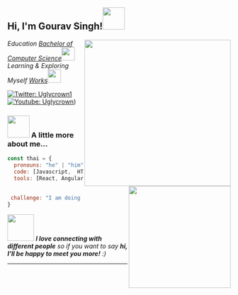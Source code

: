 <h2> Hi, I'm Gourav Singh!<img src="https://media.giphy.com/media/mGcNjsfWAjY5AEZNw6/giphy.gif" width="50"></h2>
<img align='right' src="https://media.giphy.com/media/f7omQNmgiyjj5sffvZ/giphy.gif" width="330"></h2>
<img align='right' src="[https://media.giphy.com/media/ieyl9zmCjO4b4t6qoY/giphy.gif]" width="230">
<p><em>Education <a href="https://www.youtube.com/channel/UCe7EQzf_oV1HDRBCMUiN7DQ)">Bachelor of Computer Science</a><img src="https://media.giphy.com/media/fYSnHlufseco8Fh93Z/giphy.gif" width="30"></br>Learning & Exploring Myself <a href="https://www.youtube.com/channel/UCe7EQzf_oV1HDRBCMUiN7DQ)">Works</a><img src="https://media.giphy.com/media/WUlplcMpOCEmTGBtBW/giphy.gif" width="30"> 
</em></p>

[![Twitter: Uglycrown1](https://img.shields.io/twitter/follow/uglycrown1)](https://twitter.com/uglycrown1)
[![Youtube: Uglycrown](https://img.shields.io/youtube/channel/subscribers/UCe7EQzf_oV1HDRBCMUiN7DQ?style=social)](https://www.youtube.com/channel/UCe7EQzf_oV1HDRBCMUiN7DQ))



### <img src="https://media.giphy.com/media/VgCDAzcKvsR6OM0uWg/giphy.gif" width="50"> A little more about me...  

```javascript
const thai = {
  pronouns: "he" | "him",
  code: [Javascript,  HTML, CSS, C, Python, Java, Typescript,],
  tools: [React, Angular, Redux, Node, Styled-Components, firebase, Docker],
 
 
 challenge: "I am doing the #100DaysOfCode challenge focused on DSA & Open Source"
}
```

<img src="https://media.giphy.com/media/LnQjpWaON8nhr21vNW/giphy.gif" width="60"> <em><b>I love connecting with different people</b> so if you want to say <b>hi, I'll be happy to meet you more!</b> :)</em>

---
